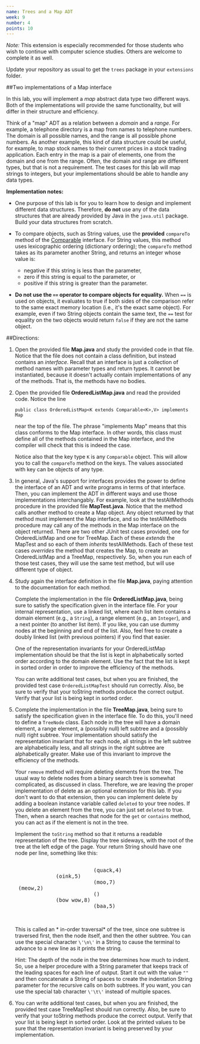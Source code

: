 ```yaml
---
name: Trees and a Map ADT
week: 9
number: 4
points: 10
---
```


*Note:*  This extension is especially recommended for those students who wish to continue with computer science studies.  Others are welcome to complete it as well.

Update your repository as usual to get the `trees` package in your `extensions` folder.

##Two implementations of a Map interface

In this lab, you will implement a *map* abstract data type two different ways.  Both of the implementations will provide the same functionality, but will differ in their structure and efficiency.

Think of a "map" ADT as a relation between a *domain* and a *range*.  For example, a telephone directory is a map from names to telephone numbers.  The domain is all possible names, and the range is all possible phone numbers.  As another example, this kind of data structure could be useful, for example, to map stock names to their current prices in a stock trading application.  Each entry in the map is a pair of elements, one from the domain and one from the range. Often, the domain and range are different types, but that is not a requirement.  The test cases for this lab will map strings to integers, but your implementations should be able to handle any data types.

**Implementation notes:**

* One purpose of this lab is for you to learn how to design and implement different data structures.  Therefore, **do not** use any of the data structures that are already provided by Java in the `java.util` package.  Build your data structures from scratch.

* To compare objects, such as String values, use the **provided**
`compareTo` method of the [Comparable](http://java.sun.com/j2se/1.4.2/docs/api/java/lang/Comparable.html) interface.   For String values,
this method uses lexicographic ordering (dictionary ordering); the `compareTo` method takes as its parameter another String, and returns an integer whose value is:

	* negative if this string is less than the parameter,
	* zero if this string is equal to the parameter, or
	* positive if this string is greater than the parameter.


* **Do not use the `==` operator to compare objects for equality.** When `==` is used on objects, it evaluates to true if both sides of the comparison refer to the same exact memory location (i.e., it\'s the exact same object).  For example, even if two String objects contain the same text, the `==` test for equality on the two objects would return `false` if they are not the same object.

##Directions:

1. Open the provided file **Map.java** and study the provided code in that file.  Notice that the file does not contain a class definition, but instead contains an *interface*.  Recall that an interface is just a collection of method names with parameter types and return types.  It cannot be instantiated, because it doesn\'t actually contain implementations of any of the methods.  That is, the methods have no bodies.

2. Open the provided file **OrderedListMap.java** and read the provided code.  Notice the line

	`public class OrderedListMap<K extends Comparable<K>,V> implements Map`

	near the top of the file.  The phrase "implements Map" means that this class conforms to the Map interface.  In other words, this class must define all of the methods contained in the Map interface, and the compiler will check that this is indeed the case.

	Notice also that the key type `K` is any `Comparable` object. This will allow you to call the `compareTo` method on the keys. The values associated with key can be objects of any type.

3. In general, Java\'s support for interfaces provides the power to define the interface of an ADT and write programs in terms of that interface.  Then, you can implement the ADT in different ways and use those implementations interchangably. For example, look at the testAllMethods procedure in the provided file **MapTest.java**. Notice that the method calls another method to create a Map object. Any object returned by that method must implement the Map interface, and so the testAllMethods procedure may call any of the methods in the Map interface on the object returned. There are two other JUnit test cases provided, one for OrderedListMap and one for TreeMap.  Each of these *extends* the MapTest and so each of them *inherits* testAllMethods.  Each of these test cases *overrides* the method that creates the Map, to create an OrderedListMap and a TreeMap, respectively. So, when you run each of those test cases, they will use the same test method, but will use different type of object. 

4. Study again the interface definition in the file **Map.java**, paying attention to the documentation for each method.

	Complete the implementation in the file **OrderedListMap.java**, being sure to satisfy the specification given in the interface file. For your internal representation, use a linked list, where each list item contains a domain element (e.g., a `String`), a range element (e.g., an `Integer`), and a next pointer (to another list item).  If you like, you can use dummy nodes at the beginning and end of the list. Also, feel free to create a doubly linked list (with previous pointers) if you find that easier.

	One of the representation invariants for your OrderedListMap implementation should be that the list is kept in alphabetically sorted order according to the domain element. Use the fact that the list is kept in sorted order in order to improve the efficiency of the methods.

	You can write additional test cases, but when you are finished, the provided test case `OrderedListMapTest` should run correctly. Also, be sure to verify that your toString methods produce the correct output. Verify that your list is being kept in sorted order.


5. Complete the implementation in the file **TreeMap.java**, being sure to satisfy the specification given in the interface file. To do this, you\'ll need to define a `TreeNode` class. Each node in the tree will have a domain element, a range element, a (possibly null) left subtree and a (possibly null) right subtree. Your implementation should satisfy the representation invariant that for each node, all strings in the left subtree are alphabetically less, and all strings in the right subtree are alphabetically greater. Make use of this invariant to improve the efficiency of the methods.

	Your `remove` method will require deleting elements from the tree. The usual way to delete nodes from a binary search tree is somewhat complicated, as discussed in class.  Therefore, we are leaving the proper implementation of delete as an optional extension for this lab. If you don\'t want to do that extension, then you can implement delete by adding a boolean instance variable called `deleted` to your tree nodes.  If you delete an element from the tree, you can just set `deleted` to true.  Then, when a search reaches that node for the `get` or `contains` method, you can act as if the element is not in the tree.


	Implement the `toString` method so that it returns a readable representation of the tree. Display the tree sideways, with the root of the tree at the left edge of the page. Your return String should have one node per line, something like this:
	
	<pre>

							(quack,4)
				(oink,5)
							(moo,7)
	(meow,2)
							()
				(bow wow,8)
							(baa,5)

	</pre>
	
	This is called an * in-order traversal* of the tree, since one subtree is traversed first, then the node itself, and then the other subtree. You can use the special character `\'\n\'` in a String to cause the terminal to advance to a new line as it prints the string.

	Hint: The depth of the node in the tree determines how much to indent. So, use a helper procedure with a String parameter that keeps track of the leading spaces for each line of output.  Start it out with the value `""` and then concatenate a String of spaces to create the indentation String parameter for the recursive calls on both subtrees. If you want, you can use the special tab character `\'\t\'` instead of multiple spaces.

6. You can write additional test cases, but when you are finished, the provided test case TreeMapTest should run correctly. Also, be sure to verify that your toString methods produce the correct output. Verify that your list is being kept in sorted order. Look at the printed values to be sure that the representation invariant is being preserved by your implementation.